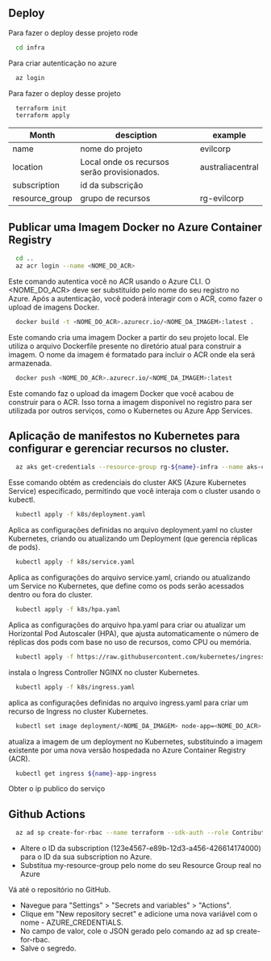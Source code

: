 
## Deploy

Para fazer o deploy desse projeto rode

```bash
  cd infra
```

Para criar autenticação no azure

```bash
  az login
```
Para fazer o deploy desse projeto

```bash
  terraform init
  terraform apply
```

| Month    | desciption |   example  |
| -------- | ------- |------- |
| name  | nome do projeto |   evilcorp   |
| location | Local onde os recursos serão provisionados.| australiacentral   |
| subscription    | id da subscrição  |    |
| resource_group  |  grupo de recursos |  rg-evilcorp |

## Publicar uma Imagem Docker no Azure Container Registry
```bash
  cd ..
  az acr login --name <NOME_DO_ACR>
```
Este comando autentica você no ACR usando o Azure CLI. O <NOME_DO_ACR> deve ser substituído pelo nome do seu registro no Azure. Após a autenticação, você poderá interagir com o ACR, como fazer o upload de imagens Docker.

```bash
  docker build -t <NOME_DO_ACR>.azurecr.io/<NOME_DA_IMAGEM>:latest .
```
Este comando cria uma imagem Docker a partir do seu projeto local. Ele utiliza o arquivo Dockerfile presente no diretório atual para construir a imagem. O nome da imagem é formatado para incluir o ACR onde ela será armazenada.

```bash
  docker push <NOME_DO_ACR>.azurecr.io/<NOME_DA_IMAGEM>:latest
```
Este comando faz o upload da imagem Docker que você acabou de construir para o ACR. Isso torna a imagem disponível no registro para ser utilizada por outros serviços, como o Kubernetes ou Azure App Services.


## Aplicação de manifestos no Kubernetes para configurar e gerenciar recursos no cluster.
```bash
  az aks get-credentials --resource-group rg-${name}-infra --name aks-cluster
```

Esse comando obtém as credenciais do cluster AKS (Azure Kubernetes Service) especificado, permitindo que você interaja com o cluster usando o kubectl.
```bash
  kubectl apply -f k8s/deployment.yaml
```
Aplica as configurações definidas no arquivo deployment.yaml no cluster Kubernetes, criando ou atualizando um Deployment (que gerencia réplicas de pods).

```bash
  kubectl apply -f k8s/service.yaml
```
Aplica as configurações do arquivo service.yaml, criando ou atualizando um Service no Kubernetes, que define como os pods serão acessados dentro ou fora do cluster.

```bash
  kubectl apply -f k8s/hpa.yaml
``` 
Aplica as configurações do arquivo hpa.yaml para criar ou atualizar um Horizontal Pod Autoscaler (HPA), que ajusta automaticamente o número de réplicas dos pods com base no uso de recursos, como CPU ou memória.

```bash
  kubectl apply -f https://raw.githubusercontent.com/kubernetes/ingress-nginx/main/deploy/static/provider/cloud/deploy.yaml
``` 
 instala o Ingress Controller NGINX no cluster Kubernetes.
 
 ```bash
   kubectl apply -f k8s/ingress.yaml
``` 
aplica as configurações definidas no arquivo ingress.yaml para criar um recurso de Ingress no cluster Kubernetes.

```bash
  kubectl set image deployment/<NOME_DA_IMAGEM> node-app=<NOME_DO_ACR>.azurecr.io/<NOME_DA_IMAGEM>:latest
``` 
atualiza a imagem de um deployment no Kubernetes, substituindo a imagem existente por uma nova versão hospedada no Azure Container Registry (ACR).

```bash
  kubectl get ingress ${name}-app-ingress
``` 
Obter o ip publico do serviço

## Github Actions

```bash
  az ad sp create-for-rbac --name terraform --sdk-auth --role Contributor --scopes /subscriptions/123e4567-e89b-12d3-a456-426614174000/resourceGroups/my-resource-group
``` 


- Altere o ID da subscription (123e4567-e89b-12d3-a456-426614174000) para o ID da sua subscription no Azure.
- Substitua my-resource-group pelo nome do seu Resource Group real no Azure

Vá até o repositório no GitHub.
- Navegue para "Settings" > "Secrets and variables" > "Actions".
- Clique em "New repository secret" e adicione uma nova variável com o nome - AZURE_CREDENTIALS.
- No campo de valor, cole o JSON gerado pelo comando az ad sp create-for-rbac.
- Salve o segredo.
